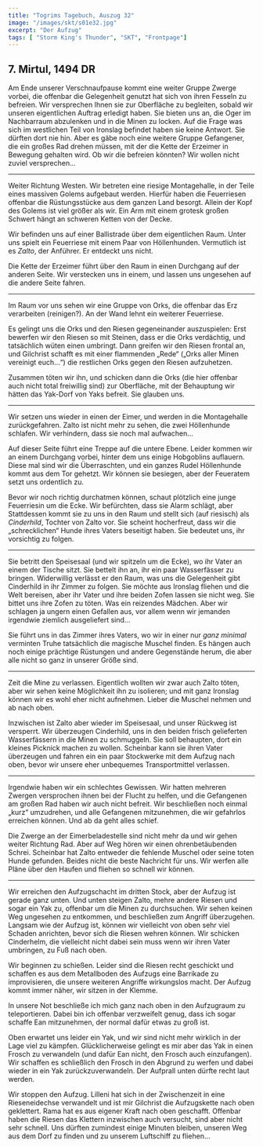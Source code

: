```yaml
---
title: "Togrims Tagebuch, Auszug 32"
image: "/images/skt/s01e32.jpg"
excerpt: "Der Aufzug"
tags: [ "Storm King's Thunder", "SKT", "Frontpage"]
---
```


## 7. Mirtul, 1494 DR

Am Ende unserer Verschnaufpause kommt eine weiter Gruppe Zwerge vorbei, die offenbar die Gelegenheit
genutzt hat sich von ihren Fesseln zu befreien. Wir versprechen Ihnen sie zur Oberfläche zu
begleiten, sobald wir unseren eigentlichen Auftrag erledigt haben. Sie bieten uns an, die Oger im
Nachbarraum abzulenken und in die Minen zu locken. Auf die Frage was sich im westlichen Teil von
Ironslag befindet haben sie keine Antwort. Sie dürften dort nie hin. Aber es gäbe noch eine weitere
Gruppe Gefangener, die ein großes Rad drehen müssen, mit der die Kette der Erzeimer in Bewegung
gehalten wird. Ob wir die befreien könnten? Wir wollen nicht zuviel versprechen...

---

Weiter Richtung Westen. Wir betreten eine riesige Montagehalle, in der Teile eines massiven
Golems aufgebaut werden. Hierfür haben die Feuerriesen offenbar die Rüstungsstücke aus dem ganzen
Land besorgt. Allein der Kopf des Golems ist viel größer als wir. Ein Arm mit einem grotesk großen
Schwert hängt an schweren Ketten von der Decke.

Wir befinden uns auf einer Ballistrade über dem eigentlichen Raum. Unter uns spielt ein Feuerriese
mit einem Paar von Höllenhunden. Vermutlich ist es *Zalto*, der Anführer. Er entdeckt uns nicht.

Die Kette der Erzeimer führt über den Raum in einen Durchgang auf der anderen Seite. Wir verstecken
uns in einem, und lassen uns ungesehen auf die andere Seite fahren.

---

Im Raum vor uns sehen wir eine Gruppe von Orks, die offenbar das Erz verarbeiten (reinigen?). An
der Wand lehnt ein weiterer Feuerriese.

Es gelingt uns die Orks und den Riesen gegeneinander auszuspielen: Erst bewerfen wir den Riesen so
mit Steinen, dass er die Orks verdächtig, und tatsächlich wüten einen umbringt. Dann greifen wir den
Riesen frontal an, und Gilchrist schafft es mit einer flammenden „Rede“ („Orks aller Minen vereinigt
euch...“) die restlichen Orks gegen den Riesen aufzuhetzen.

Zusammen töten wir ihn, und schicken dann die Orks (die hier offenbar auch nicht total freiwillig
sind) zur Oberfläche, mit der Behauptung wir hätten das Yak-Dorf von Yaks befreit. Sie glauben uns.

---

Wir setzen uns wieder in einen der Eimer, und werden in die Montagehalle zurückgefahren. Zalto ist
nicht mehr zu sehen, die zwei Höllenhunde schlafen. Wir verhindern, dass sie noch mal aufwachen...

Auf dieser Seite führt eine Treppe auf die untere Ebene. Leider kommen wir an einem Durchgang
vorbei, hinter dem uns einige Hobgoblins auflauern. Diese mal sind wir die Überraschten, und ein
ganzes Rudel Höllenhunde kommt aus dem Tor gehetzt. Wir können sie besiegen, aber der Feueratem
setzt uns ordentlich zu. 

Bevor wir noch richtig durchatmen können, schaut plötzlich eine junge Feuerriesin um die Ecke. Wir
befürchten, dass sie Alarm schlägt, aber Stattdessen kommt sie zu uns in den Raum und stellt sich
(auf riesisch) als *Cinderhild*, Tochter von Zalto vor. Sie scheint hocherfreut, dass wir die
„schrecklichen“ Hunde ihres Vaters beseitigt haben. Sie bedeutet uns, ihr vorsichtig zu folgen.

---

Sie betritt den Speisesaal (und wir spitzeln um die Ecke), wo ihr Vater an einem der Tische sitzt.
Sie bettelt ihn an, ihr ein paar Wasserfässer zu bringen. Widerwillig verlässt er den Raum, was
uns die Gelegenheit gibt Cinderhild in ihr Zimmer zu folgen. Sie möchte aus Ironslag fliehen und die
Welt bereisen, aber ihr Vater und ihre beiden Zofen lassen sie nicht weg. Sie bittet uns ihre Zofen
zu töten. Was ein reizendes Mädchen. Aber wir schlagen ja ungern einen Gefallen aus, vor allem
wenn wir jemanden irgendwie ziemlich ausgeliefert sind...

Sie führt uns in das Zimmer ihres Vaters, wo wir in einer nur *ganz minimal* verminten Truhe
tatsächlich die magische Muschel finden. Es hängen auch noch einige prächtige Rüstungen und andere
Gegenstände herum, die aber alle nicht so ganz in unserer Größe sind.

---

Zeit die Mine zu verlassen. Eigentlich wollten wir zwar auch Zalto töten, aber wir sehen keine
Möglichkeit ihn zu isolieren; und mit ganz Ironslag können wir es wohl eher nicht aufnehmen. Lieber
die Muschel nehmen und ab nach oben.

Inzwischen ist Zalto aber wieder im Speisesaal, und unser Rückweg ist versperrt. Wir überzeugen
Cinderhild, uns in den beiden frisch gelieferten Wasserfässern in die Minen zu schmuggeln. Sie soll
behaupten, dort ein kleines Picknick machen zu wollen. Scheinbar kann sie ihren Vater überzeugen
und fahren ein ein paar Stockwerke mit dem Aufzug nach oben, bevor wir unsere eher unbequemes
Transportmittel verlassen.

---

Irgendwie haben wir ein schlechtes Gewissen. Wir hatten mehreren Zwergen versprochen ihnen bei der
Flucht zu helfen, und die Gefangenen am großen Rad haben wir auch nicht befreit. Wir beschließen
noch einmal „kurz“ umzudrehen, und alle Gefangenen mitzunehmen, die wir gefahrlos erreichen können.
Und ab da geht alles schief.

Die Zwerge an der Eimerbeladestelle sind nicht mehr da und wir gehen weiter Richtung Rad. Aber auf
Weg hören wir einen ohrenbetäubenden Schrei. Scheinbar hat Zalto entweder die fehlende Muschel oder
seine toten Hunde gefunden. Beides nicht die beste Nachricht für uns. Wir werfen alle Pläne über den
Haufen und fliehen so schnell wir können.

---

Wir erreichen den Aufzugschacht im dritten Stock, aber der Aufzug ist gerade ganz unten. Und unten
steigen Zalto, mehre andere Riesen und sogar ein Yak zu, offenbar um die Minen zu durchsuchen. Wir
sehen keinen Weg ungesehen zu entkommen, und beschließen zum Angriff überzugehen. Langsam wie der
Aufzug ist, können wir vielleicht von oben sehr viel Schaden anrichten, bevor sich die Riesen
wehren können. Wir schicken Cinderhelm, die vielleicht nicht dabei sein muss wenn wir ihren Vater
umbringen, zu Fuß nach oben.

Wir beginnen zu schießen. Leider sind die Riesen recht geschickt und schaffen es aus dem Metallboden
des Aufzugs eine Barrikade zu improvisieren, die unsere weiteren Angriffe wirkungslos macht. Der
Aufzug kommt immer näher, wir sitzen in der Klemme.

In unsere Not beschließe ich mich ganz nach oben in den Aufzugraum zu teleportieren. Dabei bin ich
offenbar verzweifelt genug, dass ich sogar schaffe Ean mitzunehmen, der normal dafür etwas zu groß
ist.

Oben erwartet uns leider ein Yak, und wir sind nicht mehr wirklich in der Lage viel zu kämpfen.
Glücklicherweise gelingt es mir aber das Yak in einen Frosch zu verwandeln (und dafür Ean nicht, den
Frosch auch einzufangen). Wir schaffen es schließlich den Frosch in den Abgrund zu werfen und dabei
wieder in ein Yak zurückzuverwandeln. Der Aufprall unten dürfte recht laut werden.

Wir stoppen den Aufzug. Lilleni hat sich in der Zwischenzeit in eine Rieseneidechse verwandelt und
ist mir Gilchrist die Aufzugskette nach oben geklettert. Rama hat es aus eigener Kraft nach oben
geschafft. Offenbar haben die Riesen das Klettern inzwischen auch versucht, sind aber nicht sehr
schnell. Uns dürften zumindest einige Minuten bleiben, unseren Weg aus dem Dorf zu finden und zu
unserem Luftschiff zu fliehen...
